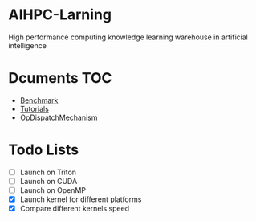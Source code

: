 # AIHPC-Larning
High performance computing knowledge learning warehouse in artificial intelligence

# Dcuments TOC
- [Benchmark](docs/Benchmark.md)
- [Tutorials](docs/Tutorials.md)
- [OpDispatchMechanism](docs/OpDispatchMechanism.md)

# Todo Lists
- [ ] Launch on Triton
- [ ] Launch on CUDA
- [ ] Launch on OpenMP
- [x] Launch kernel for different platforms
- [x] Compare different kernels speed